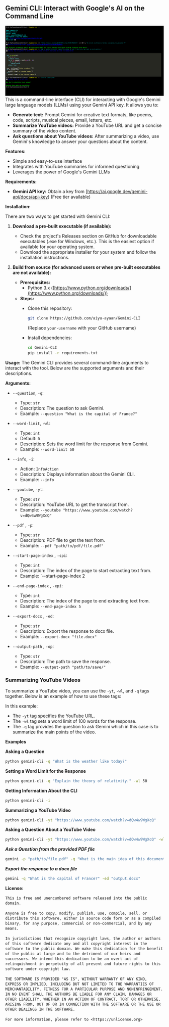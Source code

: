## Gemini CLI: Interact with Google's AI on the Command Line

[![Watch the video](docs/asserts/preview.png)](docs/asserts/gemini-cli.mp4)
This is a command-line interface (CLI) for interacting with Google's Gemini large language models (LLMs) using your
Gemini API key. It allows you to:

* **Generate text:** Prompt Gemini for creative text formats, like poems, code, scripts, musical pieces, email,
  letters, etc.
* **Summarize YouTube videos:** Provide a YouTube URL and get a concise summary of the video content.
* **Ask questions about YouTube videos:** After summarizing a video, use Gemini's knowledge to answer your questions
  about the content.

**Features:**

* Simple and easy-to-use interface
* Integrates with YouTube summaries for informed questioning
* Leverages the power of Google's Gemini LLMs

**Requirements:**

* **Gemini API key:** Obtain a key from [https://ai.google.dev/gemini-api/docs/api-key) (Free tier available)

**Installation:**

There are two ways to get started with Gemini CLI:

1. **Download a pre-built executable (if available):**

    * Check the project's Releases section on GitHub for downloadable executables (.exe for Windows, etc.). This is the
      easiest option if available for your operating system.
    * Download the appropriate installer for your system and follow the installation instructions.

2. **Build from source (for advanced users or when pre-built executables are not available):**

    * **Prerequisites:**
        * Python 3.x ([https://www.python.org/downloads/](https://www.python.org/downloads/))
    * **Steps:**
        * Clone this repository:

          ```bash
          git clone https://github.com/aiyu-ayaan/Gemini-CLI
          ```
          (Replace `your-username` with your GitHub username)

        * Install dependencies:

          ```bash
          cd Gemini-CLI
          pip install -r requirements.txt
          ```

**Usage:**
The Gemini CLI provides several command-line arguments to interact with the tool. Below are the supported arguments and
their descriptions.

**Arguments:**

- `--question`, `-q`:
    - Type: `str`
    - Description: The question to ask Gemini.
    - Example: `--question "What is the capital of France?"`

- `--word-limit`, `-wl`:
    - Type: `int`
    - Default: `0`
    - Description: Sets the word limit for the response from Gemini.
    - Example: `--word-limit 50`

- `--info`, `-i`:
    - Action: `InfoAction`
    - Description: Displays information about the Gemini CLI.
    - Example: `--info`

- `--youtube`, `-yt`:
    - Type: `str`
    - Description: YouTube URL to get the transcript from.
    - Example: `--youtube "https://www.youtube.com/watch?v=dQw4w9WgXcQ"`
- `--pdf` , `-p`:
    - Type: `str`
    - Description: PDF file to get the text from.
    - Example: `--pdf "path/to/pdf/file.pdf"`
- `--start-page-index` , `-spi`:
    - Type: `int`
    - Description: The index of the page to start extracting text from.
    - Example: `--start-page-index 2
- `--end-page-index` , `-epi`:
    - Type: `int`
    - Description: The index of the page to end extracting text from.
    - Example: `--end-page-index 5`
- `--export-docx` , `-ed`:
    - Type: `str`
    - Description: Export the response to docx file.
    - Example: `--export-docx "file.docx"`
- `--output-path` , `-op`:
    - Type: `str`
    - Description: The path to save the response.
    - Example: `--output-path "path/to/save/"`

### Summarizing YouTube Videos

To summarize a YouTube video, you can use the `-yt`, `-wl`, and `-q` tags together. Below is an example of how to use
these tags:

In this example:

- The `-yt` tag specifies the YouTube URL.
- The `-wl` tag sets a word limit of 100 words for the response.
- The `-q` tag provides the question to ask Gemini which in this case is to summarize the main points of the video.

**Examples**

**Asking a Question**

```bash
python gemini-cli -q "What is the weather like today?"
```

**Setting a Word Limit for the Response**

```bash
python gemini-cli -q "Explain the theory of relativity." -wl 50
```

**Getting Information About the CLI**

```bash
python gemini-cli -i
```

**Summarizing a YouTube Video**

```bash
python gemini-cli -yt "https://www.youtube.com/watch?v=dQw4w9WgXcQ"
```

**Asking a Question About a YouTube Video**

```bash
python gemini-cli -yt "https://www.youtube.com/watch?v=dQw4w9WgXcQ" -wl 100 -q "What are the main points discussed in this video?"
```

***Ask a Question from the provided PDF file***

```bash
gemini -p "path/to/file.pdf" -q "What is the main idea of this document?"
```

***Export the response to a docx file***

```bash
gemini -q "What is the capital of France?" -ed "output.docx"
```

**License:**

```plaintext
This is free and unencumbered software released into the public domain.

Anyone is free to copy, modify, publish, use, compile, sell, or
distribute this software, either in source code form or as a compiled
binary, for any purpose, commercial or non-commercial, and by any
means.

In jurisdictions that recognize copyright laws, the author or authors
of this software dedicate any and all copyright interest in the
software to the public domain. We make this dedication for the benefit
of the public at large and to the detriment of our heirs and
successors. We intend this dedication to be an overt act of
relinquishment in perpetuity of all present and future rights to this
software under copyright law.

THE SOFTWARE IS PROVIDED "AS IS", WITHOUT WARRANTY OF ANY KIND,
EXPRESS OR IMPLIED, INCLUDING BUT NOT LIMITED TO THE WARRANTIES OF
MERCHANTABILITY, FITNESS FOR A PARTICULAR PURPOSE AND NONINFRINGEMENT.
IN NO EVENT SHALL THE AUTHORS BE LIABLE FOR ANY CLAIM, DAMAGES OR
OTHER LIABILITY, WHETHER IN AN ACTION OF CONTRACT, TORT OR OTHERWISE,
ARISING FROM, OUT OF OR IN CONNECTION WITH THE SOFTWARE OR THE USE OR
OTHER DEALINGS IN THE SOFTWARE.

For more information, please refer to <https://unlicense.org>

```